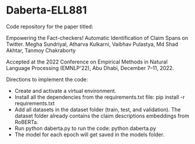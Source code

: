 # Daberta-ELL881

Code repository for the paper titled:

Empowering the Fact-checkers! Automatic Identification of Claim Spans on Twitter. Megha Sundriyal, Atharva Kulkarni, Vaibhav Pulastya, Md Shad Akhtar, Tanmoy Chakraborty

Accepted at the 2022 Conference on Empirical Methods in Natural Language Processing (EMNLP'22), Abu Dhabi, December 7–11, 2022.

Directions to implement the code:

- Create and activate a virtual environment.
- Install all the dependencies from the requirements.txt file: pip install -r requirements.txt
- Add all datasets in the dataset folder (train, test, and validation). The dataset folder already contains the claim descriptions embeddings from RoBERTa.
- Run python daberta.py to run the code: python daberta.py
- The model for each epoch will get saved in the models folder.
